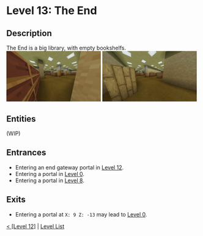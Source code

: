 # Level 13: The End

## Description
The End is a big library, with empty bookshelfs.<br/>
<img src="./img/Level_11_0.png" width="49%" />
<img src="./img/Level_11_1.png" width="49%" />

## Entities
(WIP)

## Entrances
* Entering an end gateway portal in <a href="./Level_12.md">Level 12</a>.
* Entering a portal in <a href="./Level_0.md">Level 0</a>.
* Entering a portal in <a href="./Level_8.md">Level 8</a>.

## Exits
* Entering a portal at `X: 9 Z: -13` may lead to <a href="./Level_0.md">Level 0</a>.

<a href="./Level_12.md">< [Level 12]</a> | <a href="./Levels.md">Level List</a>